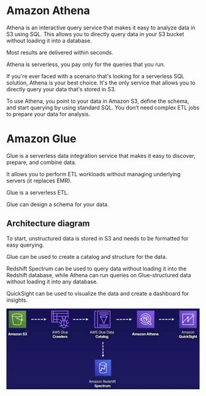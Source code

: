 # Amazon Athena

Athena is an interactive query service that makes it easy to analyze data in S3 using SQL. This allows you to directly query data in your S3 bucket without loading it into a database.

Most results are delivered within seconds.

Athena is serverless, you pay only for the queries that you run.

If you're ever faced with a scenario that's looking for a serverless SQL solution, Athena is your best choice. It's the only service that allows you to directly query your data that's stored in S3.

To use Athena, you point to your data in Amazon S3, define the schema, and start querying by using standard SQL. You don’t need complex ETL jobs to prepare your data for analysis.


# Amazon Glue

Glue is a serverless data integration service that makes it easy to discover, prepare, and combine data.

It allows you to perform ETL workloads without managing underlying servers (it replaces EMR).

Glue is a serverless ETL.

Glue can design a schema for your data.


## Architecture diagram

To start, unstructured data is stored in S3 and needs to be formatted for easy querying.

Glue can be used to create a catalog and structure for the data.

Redshift Spectrum can be used to query data without loading it into the Redshift database, while Athena can run queries on Glue-structured data without loading it into any database.

QuickSight can be used to visualize the data and create a dashboard for insights.

![](images/athena-glue.png)